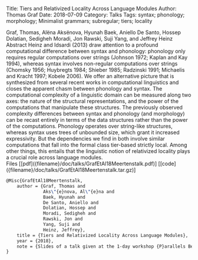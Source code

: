 Title: Tiers and Relativized Locality Across Language Modules
Author: Thomas Graf
Date: 2018-07-09
Category: Talks
Tags: syntax; phonology; morphology; Minimalist grammars; subregular; tiers; locality

<div markdown class="authors">
Graf, Thomas, Alëna Aksënova, Hyunah Baek, Aniello De Santo, Hossep Dolatian, Sedigheh Moradi, Jon Rawski, Suji Yang, and Jeffrey Heinz
</div>

<div markdown class="abstract">
<span id="abstract-title">Abstract</span>
Heinz and Idsardi (2013) draw attention to a profound computational difference
between syntax and phonology: phonology only requires regular computations over strings (Johnson 1972; Kaplan and Kay 1994), whereas syntax involves non-regular computations over strings (Chomsky 1956; Huybregts 1984; Shieber 1985; Radzinski 1991; Michaelis and Kracht 1997; Kobele 2006).
We offer an alternative picture that is synthesized from several recent works
in computational linguistics and closes the apparent chasm between phonology and syntax.
The computational complexity of a linguistic domain can be measured along two axes: the nature of the structural representations, and the power of the computations that manipulate these structures.
The previously observed complexity differences between syntax and phonology
(and morphology) can be recast entirely in terms of the data structures rather than the power of the computations.
Phonology operates over string-like structures, whereas syntax uses trees of
unbounded size, which grant it increased expressivity.
But the dependencies we find in both involve similar computations that fall into the formal class tier-based strictly local.
Among other things, this entails that the linguistic notion of relativized locality plays a crucial role across language modules.
</div>

<div markdown class="files">
<span id="files-title">Files</span>
[[pdf]({filename}/doc/talks/GrafEtAl18Meertenstalk.pdf)]
[[code]({filename}/doc/talks/GrafEtAl18Meertenstalk.tar.gz)]
</div>

~~~latex
@Misc{GrafEtAl18Meertenstalk,
    author = {Graf, Thomas and
              Aks\"{e}nova, Al\"{e}na and
              Baek, Hyunah and
              De Santo, Aniello and
              Dolatian, Hossep and
              Moradi, Sedigheh and
              Rawski, Jon and
              Yang, Suji and
              Heinz, Jeffrey},
    title = {Tiers and Relativized Locality Across Language Modules},
    year = {2018},
    note = {Slides of a talk given at the 1-day workshop {P}arallels Between Phonology and Syntax, {J}uly 9, {M}eertens {I}nstituut, {A}msterdam, {N}etherlands}
}
~~~
